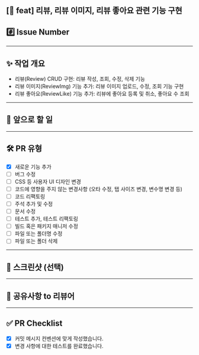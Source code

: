 
<!-- 예시: feat(reviews): 리뷰, 리뷰 이미지, 리뷰 좋아요 관련 기능 구현 -->
[🌱 feat] 리뷰, 리뷰 이미지, 리뷰 좋아요 관련 기능 구현
---

## #️⃣ Issue Number
<!-- 관련된 이슈 번호를 적어주세요. 예: Closes #12 -->

---

## ✨ 작업 개요
<!-- 어떤 작업을 했는지 간단히 설명해주세요 -->
- 리뷰(Review) CRUD 구현: 리뷰 작성, 조회, 수정, 삭제 기능
- 리뷰 이미지(ReviewImg) 기능 추가: 리뷰 이미지 업로드, 수정, 조회 기능 구현
- 리뷰 좋아요(ReviewLike) 기능 추가: 리뷰에 좋아요 등록 및 취소, 좋아요 수 조회

---

## 📝 앞으로 할 일


---

## 🛠️ PR 유형
<!-- 해당하는 항목에 [x] 체크해주세요 -->

- [x] 새로운 기능 추가
- [ ] 버그 수정
- [ ] CSS 등 사용자 UI 디자인 변경
- [ ] 코드에 영향을 주지 않는 변경사항 (오타 수정, 탭 사이즈 변경, 변수명 변경 등)
- [ ] 코드 리팩토링
- [ ] 주석 추가 및 수정
- [ ] 문서 수정
- [ ] 테스트 추가, 테스트 리팩토링
- [ ] 빌드 혹은 패키지 매니저 수정
- [ ] 파일 또는 폴더명 수정
- [ ] 파일 또는 폴더 삭제

---

## 📸 스크린샷 (선택)
<!-- 변경된 화면이나 UI가 있다면 첨부해주세요 -->

---

## 💬 공유사항 to 리뷰어
<!-- 리뷰어에게 꼭 알려야 할 사항이 있다면 적어주세요 -->

---

## ✅ PR Checklist
- [x] 커밋 메시지 컨벤션에 맞게 작성했습니다.
- [x] 변경 사항에 대한 테스트를 완료했습니다.
